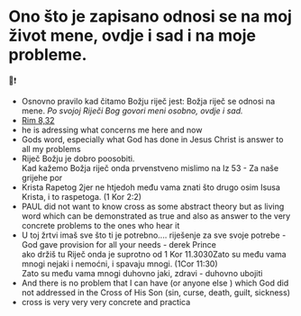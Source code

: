 # Ono što je zapisano odnosi se na moj život mene, ovdje i sad i na moje probleme.
🌱❗

- Osnovno pravilo kad čitamo Božju riječ jest:  Božja riječ se odnosi na mene. *Po svojoj Riječi Bog govori meni osobno, ovdje i sad.*
- [Rim 8,32](../3.Biblijski%20tekstovi/Rim%208,32.md)
-   he is adressing what concerns me here and now
-   Gods word, especially what God has done in Jesus Christ is answer to all my problems
-   Riječ Božju je dobro poosobiti.  
    Kad kažemo Božja riječ onda prvenstveno mislimo na Iz 53 - Za naše grijehe por
-   Krista Rapetog 2jer ne htjedoh među vama znati što drugo osim Isusa Krista, i to raspetoga. (1 Kor 2:2)
-   PAUL did not want to know cross as some abstract theory but as living word which can be demonstrated as true and also as answer to the very concrete problems to the ones who hear it
-   U toj žrtvi imaš sve što ti je potrebno.... riješenje za sve svoje potrebe - God gave provision for all your needs - derek Prince  
    ako držiš tu Riječ onda je suprotno od 1 Kor 11.3030Zato su među vama mnogi nejaki i nemoćni, i spavaju mnogi. (1Cor 11:30)  
    Zato su među vama mnogi duhovno jaki, zdravi - duhovno ubojiti
-   And there is no problem that I can have (or anyone else ) which God did not addressed in the Cross of His Son (sin, curse, death, guilt, sickness)
-   cross is very very very concrete and practica